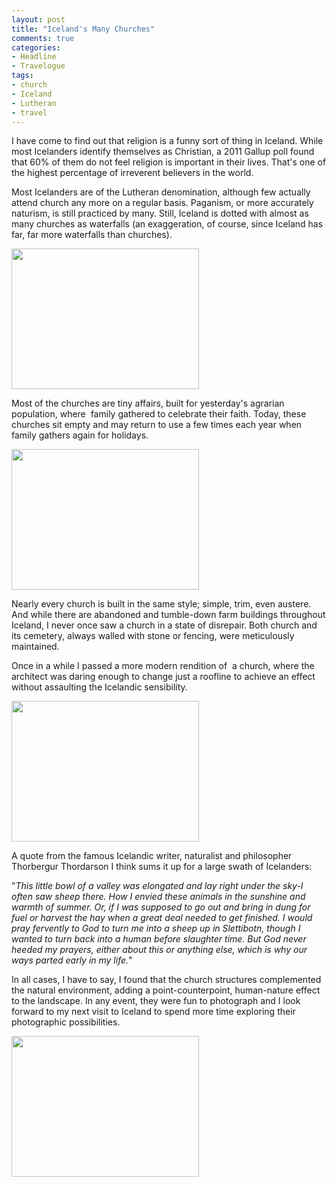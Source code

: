 ```yaml
---
layout: post
title: "Iceland's Many Churches"
comments: true
categories:
- Headline
- Travelogue
tags:
- church
- Iceland
- Lutheran
- travel
---
```

I have come to find out that religion is a funny sort of thing in Iceland. While most Icelanders identify themselves as Christian, a 2011 Gallup poll found that 60% of them do not feel religion is important in their lives. That's one of the highest percentage of irreverent believers in the world.

Most Icelanders are of the Lutheran denomination, although few actually attend church any more on a regular basis. Paganism, or more accurately naturism, is still practiced by many. Still, Iceland is dotted with almost as many churches as waterfalls (an exaggeration, of course, since Iceland has far, far more waterfalls than churches).

<a href="http://blog.lesterpickerphoto.com/wp-content/uploads/2012/05/A0019323.jpg"><img class="size-medium wp-image-2201 " title="A0019323" src="http://blog.lesterpickerphoto.com/wp-content/uploads/2012/05/A0019323-300x225.jpg" alt="" width="300" height="225"></a>

Most of the churches are tiny affairs, built for yesterday's agrarian population, where  family gathered to celebrate their faith. Today, these churches sit empty and may return to use a few times each year when family gathers again for holidays.

<a href="http://blog.lesterpickerphoto.com/wp-content/uploads/2012/05/A0020325.jpg"><img class="size-medium wp-image-2202" title="A0020325" src="http://blog.lesterpickerphoto.com/wp-content/uploads/2012/05/A0020325-300x225.jpg" alt="" width="300" height="225"></a>

Nearly every church is built in the same style; simple, trim, even austere. And while there are abandoned and tumble-down farm buildings throughout Iceland, I never once saw a church in a state of disrepair. Both church and its cemetery, always walled with stone or fencing, were meticulously maintained.

Once in a while I passed a more modern rendition of  a church, where the architect was daring enough to change just a roofline to achieve an effect without assaulting the Icelandic sensibility.

<a href="http://blog.lesterpickerphoto.com/wp-content/uploads/2012/05/A0019652.jpg"><img class="size-medium wp-image-2203 " title="A0019652" src="http://blog.lesterpickerphoto.com/wp-content/uploads/2012/05/A0019652-300x225.jpg" alt="" width="300" height="225"></a>

A quote from the famous Icelandic writer, naturalist and philosopher Thorbergur Thordarson I think sums it up for a large swath of Icelanders:

"<em>This little bowl of a valley was elongated and lay right under the sky-I often saw sheep there. How I envied these animals in the sunshine and warmth of summer. Or, if I was supposed to go out and bring in dung for fuel or harvest the hay when a great deal needed to get finished. I would pray fervently to God to turn me into a sheep up in Slettibotn, though I wanted to turn back into a human before slaughter time. But God never heeded my prayers, either about this or anything else, which is why our ways parted early in my life.</em>"

In all cases, I have to say, I found that the church structures complemented the natural environment, adding a point-counterpoint, human-nature effect to the landscape. In any event, they were fun to photograph and I look forward to my next visit to Iceland to spend more time exploring their photographic possibilities.

<a href="http://blog.lesterpickerphoto.com/wp-content/uploads/2012/05/A0020482.jpg"><img class="size-medium wp-image-2204 " title="A0020482" src="http://blog.lesterpickerphoto.com/wp-content/uploads/2012/05/A0020482-300x225.jpg" alt="" width="300" height="225"></a>